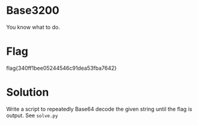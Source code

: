 # Base3200
You know what to do.

# Flag
flag{340ff1bee05244546c91dea53fba7642}

# Solution
Write a script to repeatedly Base64 decode the given string until the flag is output. See `solve.py`
